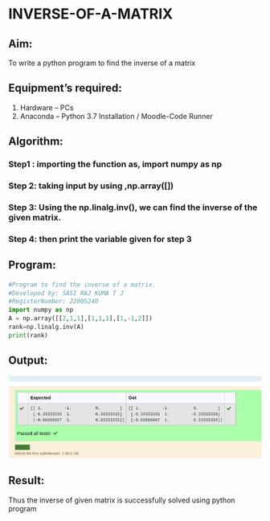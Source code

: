# INVERSE-OF-A-MATRIX
## Aim:
To write a python program to find the inverse of a matrix
## Equipment’s required:
1. 	Hardware – PCs
2. 	Anaconda – Python 3.7 Installation / Moodle-Code Runner
## Algorithm:
### Step1 :  importing the function as, import numpy as np
### Step 2: taking input by using ,np.array([])
### Step 3: Using the np.linalg.inv(), we can find the inverse of the given matrix.
### Step 4: then print the variable given for step 3

## Program:
``` python
#Program to find the inverse of a matrix.
#Developed by: SASI RAJ KUMA T J
#RegisterNumber: 22005240
import numpy as np
A = np.array([[2,1,1],[1,1,1],[1,-1,2]])
rank=np.linalg.inv(A)
print(rank)
```
## Output:
![OUTPUT](output.png)
## Result:
Thus the inverse of given matrix is successfully solved using python program

